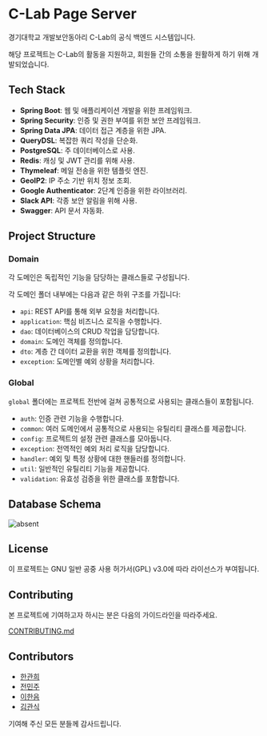 # C-Lab Page Server

경기대학교 개발보안동아리 C-Lab의 공식 백엔드 시스템입니다.

해당 프로젝트는 C-Lab의 활동을 지원하고, 회원들 간의 소통을 원활하게 하기 위해 개발되었습니다.

## Tech Stack

- **Spring Boot**: 웹 및 애플리케이션 개발을 위한 프레임워크.
- **Spring Security**: 인증 및 권한 부여를 위한 보안 프레임워크.
- **Spring Data JPA**: 데이터 접근 계층을 위한 JPA.
- **QueryDSL**: 복잡한 쿼리 작성을 단순화.
- **PostgreSQL**: 주 데이터베이스로 사용.
- **Redis**: 캐싱 및 JWT 관리를 위해 사용.
- **Thymeleaf**: 메일 전송을 위한 템플릿 엔진.
- **GeoIP2**: IP 주소 기반 위치 정보 조회.
- **Google Authenticator**: 2단계 인증을 위한 라이브러리.
- **Slack API**: 각종 보안 알림을 위해 사용.
- **Swagger**: API 문서 자동화.

## Project Structure

### Domain
각 도메인은 독립적인 기능을 담당하는 클래스들로 구성됩니다.

각 도메인 폴더 내부에는 다음과 같은 하위 구조를 가집니다:

- `api`: REST API를 통해 외부 요청을 처리합니다.
- `application`: 핵심 비즈니스 로직을 수행합니다.
- `dao`: 데이터베이스의 CRUD 작업을 담당합니다.
- `domain`: 도메인 객체를 정의합니다.
- `dto`: 계층 간 데이터 교환을 위한 객체를 정의합니다.
- `exception`: 도메인별 예외 상황을 처리합니다.

### Global
`global` 폴더에는 프로젝트 전반에 걸쳐 공통적으로 사용되는 클래스들이 포함됩니다.

- `auth`: 인증 관련 기능을 수행합니다.
- `common`: 여러 도메인에서 공통적으로 사용되는 유틸리티 클래스를 제공합니다.
- `config`: 프로젝트의 설정 관련 클래스를 모아둡니다.
- `exception`: 전역적인 예외 처리 로직을 담당합니다.
- `handler`: 예외 및 특정 상황에 대한 핸들러를 정의합니다.
- `util`: 일반적인 유틸리티 기능을 제공합니다.
- `validation`: 유효성 검증을 위한 클래스를 포함합니다.

## Database Schema

![absent](https://github.com/KGU-C-Lab/clab-server/assets/85067003/4b8e66ab-f7fc-49b7-85a0-cb27b32a0436)

## License

이 프로젝트는 GNU 일반 공중 사용 허가서(GPL) v3.0에 따라 라이선스가 부여됩니다.

## Contributing

본 프로젝트에 기여하고자 하시는 분은 다음의 가이드라인을 따라주세요.

[CONTRIBUTING.md](CONTRIBUTING.md)

## Contributors

- [한관희](https://github.com/limehee)
- [전민주](https://github.com/mingmingmon)
- [이한음](https://github.com/LeeHanEum)
- [김관식](https://github.com/gwansikk)

기여해 주신 모든 분들께 감사드립니다.

